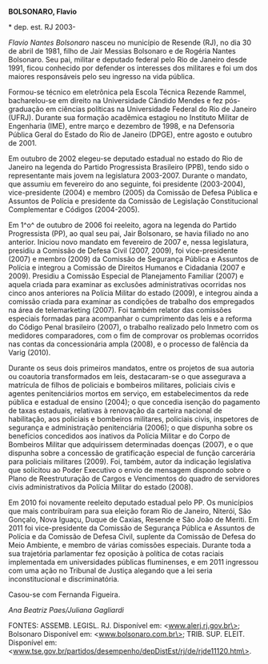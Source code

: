 **BOLSONARO, Flavio**

\* dep. est. RJ 2003-

*Flavio Nantes Bolsonaro* nasceu no município de Resende (RJ), no dia 30
de abril de 1981, filho de Jair Messias Bolsonaro e de Rogéria Nantes
Bolsonaro. Seu pai, militar e deputado federal pelo Rio de Janeiro desde
1991, ficou conhecido por defender os interesses dos militares e foi um
dos maiores responsáveis pelo seu ingresso na vida pública.

Formou-se técnico em eletrônica pela Escola Técnica Rezende Rammel,
bacharelou-se em direito na Universidade Cândido Mendes e fez
pós-graduação em ciências políticas na Universidade Federal do Rio de
Janeiro (UFRJ). Durante sua formação acadêmica estagiou no Instituto
Militar de Engenharia (IME), entre março e dezembro de 1998, e na
Defensoria Pública Geral do Estado do Rio de Janeiro (DPGE), entre
agosto e outubro de 2001.

Em outubro de 2002 elegeu-se deputado estadual no estado do Rio de
Janeiro na legenda do Partido Progressista Brasileiro (PPB), tendo sido
o representante mais jovem na legislatura 2003-2007. Durante o mandato,
que assumiu em fevereiro do ano seguinte, foi presidente (2003-2004),
vice-presidente (2004) e membro (2005) da Comissão de Defesa Pública e
Assuntos de Polícia e presidente da Comissão de Legislação
Constitucional Complementar e Códigos (2004-2005).

Em 1^o^ de outubro de 2006 foi reeleito, agora na legenda do Partido
Progressista (PP), ao qual seu pai, Jair Bolsonaro, se havia filiado no
ano anterior. Iniciou novo mandato em fevereiro de 2007 e, nessa
legislatura, presidiu a Comissão de Defesa Civil (2007, 2009), foi
vice-presidente (2007) e membro (2009) da Comissão de Segurança Pública
e Assuntos de Polícia e integrou a Comissão de Direitos Humanos e
Cidadania (2007 e 2009). Presidiu a Comissão Especial de Planejamento
Familiar (2007) e aquela criada para examinar as exclusões
administrativas ocorridas nos cinco anos anteriores na Polícia Militar
do estado (2009), e integrou ainda a comissão criada para examinar as
condições de trabalho dos empregados na área de telemarketing (2007).
Foi também relator das comissões especiais formadas para acompanhar o
cumprimento das leis e a reforma do Código Penal brasileiro (2007), o
trabalho realizado pelo Inmetro com os medidores comparadores, com o fim
de comprovar os problemas ocorridos nas contas da concessionária ampla
(2008), e o processo de falência da Varig (2010).

Durante os seus dois primeiros mandatos, entre os projetos de sua
autoria ou coautoria transformados em leis, destacaram-se o que
assegurava a matrícula de filhos de policiais e bombeiros militares,
policiais civis e agentes penitenciários mortos em serviço, em
estabelecimentos da rede pública e estadual de ensino (2004); o que
concedia isenção do pagamento de taxas estaduais, relativas à renovação
da carteira nacional de habilitação, aos policiais e bombeiros
militares, policiais civis, inspetores de segurança e administração
penitenciária (2006); o que dispunha sobre os benefícios concedidos aos
inativos da Polícia Militar e do Corpo de Bombeiros Militar que
adquirissem determinadas doenças (2007), e o que dispunha sobre a
concessão de gratificação especial de função carcerária para policiais
militares (2009). Foi, também, autor da indicação legislativa que
solicitou ao Poder Executivo o envio de mensagem dispondo sobre o Plano
de Reestruturação de Cargos e Vencimentos do quadro de servidores civis
administrativos da Polícia Militar do estado (2008).

Em 2010 foi novamente reeleito deputado estadual pelo PP. Os municípios
que mais contribuíram para sua eleição foram Rio de Janeiro, Niterói,
São Gonçalo, Nova Iguaçu, Duque de Caxias, Resende e São João de Meriti.
Em 2011 foi vice-presidente da Comissão de Segurança Pública e Assuntos
de Polícia e da Comissão de Defesa Civil, suplente da Comissão de Defesa
do Meio Ambiente, e membro de várias comissões especiais. Durante toda a
sua trajetória parlamentar fez oposição à política de cotas raciais
implementada em universidades públicas fluminenses, e em 2011 ingressou
com uma ação no Tribunal de Justiça alegando que a lei seria
inconstitucional e discriminatória.

Casou-se com Fernanda Figueira.

*Ana Beatriz Paes/Juliana Gagliardi*

FONTES: ASSEMB. LEGISL. RJ. Disponível em: \<www.alerj.rj.gov.br\>;
Bolsonaro Disponível em: \<www.bolsonaro.com.br\>; TRIB. SUP. ELEIT.
Disponível em:
\<www.tse.gov.br/partidos/desempenho/depDistEst/rj/de/rjde11120.htm\>.
